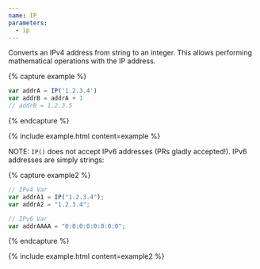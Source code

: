 ```yaml
---
name: IP
parameters:
  - ip
---
```


Converts an IPv4 address from string to an integer. This allows performing mathematical operations with the IP address.

{% capture example %}
```js
var addrA = IP('1.2.3.4')
var addrB = addrA + 1
// addrB = 1.2.3.5
```
{% endcapture %}

{% include example.html content=example %}

NOTE: `IP()` does not accept IPv6 addresses (PRs gladly accepted!). IPv6 addresses are simply strings:

{% capture example2 %}
```js
// IPv4 Var
var addrA1 = IP("1.2.3.4");
var addrA2 = "1.2.3.4";

// IPv6 Var
var addrAAAA = "0:0:0:0:0:0:0:0";
```
{% endcapture %}

{% include example.html content=example2 %}
